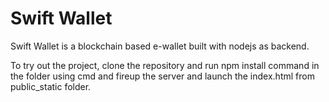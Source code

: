 # Swift Wallet
Swift Wallet is a blockchain based e-wallet built with nodejs as backend.

To try out the project, clone the repository and run npm install command in the folder using cmd and fireup the server and launch the index.html from public_static folder.
